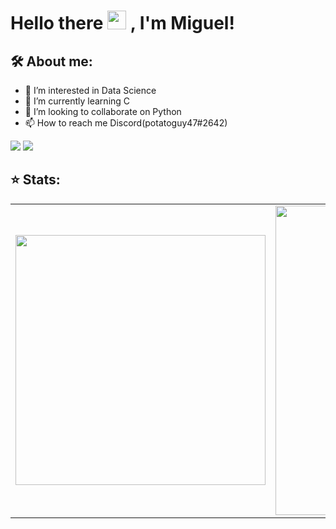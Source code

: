 # Hello there <img src="https://emojis.slackmojis.com/emojis/images/1570211625/6611/wave-animated.gif?1570211625" width="30"/> , I'm Miguel!

## 🛠  About me:
- 👀 I’m interested in Data Science
- 🌱 I’m currently learning C
- 💞️ I’m looking to collaborate on Python
- 📫 How to reach me Discord(potatoguy47#2642)
<p align="left">
  <a href="mailto:miguel_barros@id.uff.br" alt="Gmail">
  <img src="https://img.shields.io/badge/-Gmail-FF0000?style=for-the-badge&labelColor=FF0000&logo=gmail&logoColor=white&link=julio_souza@id.uff.br" /></a>

  <a href="https://www.linkedin.com/in/miguel-barros-de-azevedo-539157172/" alt="Linkedin">
  <img src="https://img.shields.io/badge/-Linkedin-0e76a8?style=for-the-badge&logo=Linkedin&logoColor=white&link=https://www.linkedin.com/in/juliocarvalhos" /></a>

## ⭐ Stats:
<center>
<table>
  <tr>
      <td><img width="400px" align="center" src="https://github-readme-stats.vercel.app/api/top-langs/?username=Miuguel&theme=dark&layout=compact" /></td>
      <td><img width="495px" align="center" src="https://github-readme-stats.vercel.app/api?username=Miuguel&theme=dark&show_icons=true?count_private=true" /></td>
  </tr>   
</table>
</center>
<!---
Don't Panic
--->
